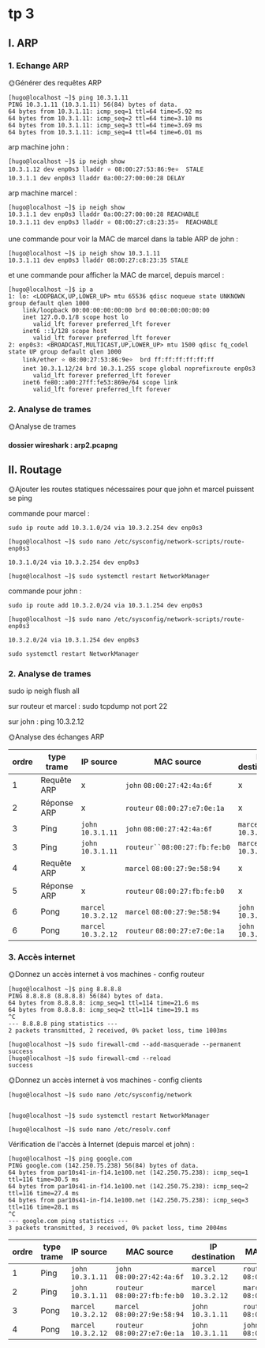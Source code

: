 # tp 3

## I. ARP

### 1. Echange ARP

🌞Générer des requêtes ARP

```
[hugo@localhost ~]$ ping 10.3.1.11
PING 10.3.1.11 (10.3.1.11) 56(84) bytes of data.
64 bytes from 10.3.1.11: icmp_seq=1 ttl=64 time=5.92 ms
64 bytes from 10.3.1.11: icmp_seq=2 ttl=64 time=3.10 ms
64 bytes from 10.3.1.11: icmp_seq=3 ttl=64 time=3.69 ms
64 bytes from 10.3.1.11: icmp_seq=4 ttl=64 time=6.01 ms
```

arp machine john : 

```
[hugo@localhost ~]$ ip neigh show
10.3.1.12 dev enp0s3 lladdr ⭐ 08:00:27:53:86:9e⭐  STALE
10.3.1.1 dev enp0s3 lladdr 0a:00:27:00:00:28 DELAY
```

arp machine marcel :

```
[hugo@localhost ~]$ ip neigh show
10.3.1.1 dev enp0s3 lladdr 0a:00:27:00:00:28 REACHABLE
10.3.1.11 dev enp0s3 lladdr ⭐ 08:00:27:c8:23:35⭐  REACHABLE
```

une commande pour voir la MAC de marcel dans la table ARP de john :

```
[hugo@localhost ~]$ ip neigh show 10.3.1.11
10.3.1.11 dev enp0s3 lladdr 08:00:27:c8:23:35 STALE
```

et une commande pour afficher la MAC de marcel, depuis marcel :

```
[hugo@localhost ~]$ ip a
1: lo: <LOOPBACK,UP,LOWER_UP> mtu 65536 qdisc noqueue state UNKNOWN group default qlen 1000
    link/loopback 00:00:00:00:00:00 brd 00:00:00:00:00:00
    inet 127.0.0.1/8 scope host lo
       valid_lft forever preferred_lft forever
    inet6 ::1/128 scope host
       valid_lft forever preferred_lft forever
2: enp0s3: <BROADCAST,MULTICAST,UP,LOWER_UP> mtu 1500 qdisc fq_codel state UP group default qlen 1000
    link/ether ⭐ 08:00:27:53:86:9e⭐  brd ff:ff:ff:ff:ff:ff
    inet 10.3.1.12/24 brd 10.3.1.255 scope global noprefixroute enp0s3
       valid_lft forever preferred_lft forever
    inet6 fe80::a00:27ff:fe53:869e/64 scope link
       valid_lft forever preferred_lft forever
```
### 2. Analyse de trames

🌞Analyse de trames

#### dossier wireshark : arp2.pcapng

## II. Routage

🌞Ajouter les routes statiques nécessaires pour que john et marcel puissent se ping

commande pour marcel :
    
```
sudo ip route add 10.3.1.0/24 via 10.3.2.254 dev enp0s3
```

```
[hugo@localhost ~]$ sudo nano /etc/sysconfig/network-scripts/route-enp0s3

10.3.1.0/24 via 10.3.2.254 dev enp0s3 

[hugo@localhost ~]$ sudo systemctl restart NetworkManager
```

commande pour john :

```
sudo ip route add 10.3.2.0/24 via 10.3.1.254 dev enp0s3
```

```
[hugo@localhost ~]$ sudo nano /etc/sysconfig/network-scripts/route-enp0s3

10.3.2.0/24 via 10.3.1.254 dev enp0s3

sudo systemctl restart NetworkManager

```

###  2. Analyse de trames


sudo ip neigh flush all

sur routeur et marcel : sudo tcpdump not port 22

sur john : ping 10.3.2.12

🌞Analyse des échanges ARP

| ordre | type trame  | IP source           | MAC source                   | IP destination      | MAC destination              |
| ----- | ----------- | ------------------- | ---------------------------- | ------------------- | ---------------------------- |
| 1     | Requête ARP | x                   | `john` `08:00:27:42:4a:6f`   | x                   | Broadcast `FF:FF:FF:FF:FF`   |
| 2     | Réponse ARP | x                   | `routeur` `08:00:27:e7:0e:1a`| x                   | `john` `08:00:27:42:4a:6f`   |
| 3     | Ping        | `john` `10.3.1.11`  | `john` `08:00:27:42:4a:6f`   | `marcel` `10.3.2.12`| `routeur` `08:00:27:e7:0e:1a`|
| 3     | Ping        | `john` `10.3.1.11`  | `routeur``08:00:27:fb:fe:b0` | `marcel` `10.3.2.12`| `marcel` `08:00:27:9e:58:94` |
| 4     | Requête ARP | x                   | `marcel` `08:00:27:9e:58:94` | x                   | Broadcast `FF:FF:FF:FF:FF`   |
| 5     | Réponse ARP | x                   | `routeur` `08:00:27:fb:fe:b0`| x                   | `marcel` `08:00:27:9e:58:94` |
| 6     | Pong        | `marcel` `10.3.2.12`| `marcel` `08:00:27:9e:58:94` | `john` `10.3.1.11`  | `routeur` `08:00:27:fb:fe:b0`|
| 6     | Pong        | `marcel` `10.3.2.12`| `routeur` `08:00:27:e7:0e:1a`| `john` `10.3.1.11`  | `john` `08:00:27:42:4a:6f`   |

### 3. Accès internet

🌞Donnez un accès internet à vos machines - config routeur

```
[hugo@localhost ~]$ ping 8.8.8.8
PING 8.8.8.8 (8.8.8.8) 56(84) bytes of data.
64 bytes from 8.8.8.8: icmp_seq=1 ttl=114 time=21.6 ms
64 bytes from 8.8.8.8: icmp_seq=2 ttl=114 time=19.1 ms
^C
--- 8.8.8.8 ping statistics ---
2 packets transmitted, 2 received, 0% packet loss, time 1003ms
```

```
[hugo@localhost ~]$ sudo firewall-cmd --add-masquerade --permanent
success
[hugo@localhost ~]$ sudo firewall-cmd --reload
success
```

🌞Donnez un accès internet à vos machines - config clients

```
[hugo@localhost ~]$ sudo nano /etc/sysconfig/network


[hugo@localhost ~]$ sudo systemctl restart NetworkManager

[hugo@localhost ~]$ sudo nano /etc/resolv.conf
```

Vérification de l'accès à Internet (depuis marcel et john) :

```
[hugo@localhost ~]$ ping google.com
PING google.com (142.250.75.238) 56(84) bytes of data.
64 bytes from par10s41-in-f14.1e100.net (142.250.75.238): icmp_seq=1 ttl=116 time=30.5 ms
64 bytes from par10s41-in-f14.1e100.net (142.250.75.238): icmp_seq=2 ttl=116 time=27.4 ms
64 bytes from par10s41-in-f14.1e100.net (142.250.75.238): icmp_seq=3 ttl=116 time=28.1 ms
^C
--- google.com ping statistics ---
3 packets transmitted, 3 received, 0% packet loss, time 2004ms
```

| ordre | type trame  | IP source           | MAC source                   | IP destination      | MAC destination              |
| ----- | ----------- | ------------------- | ---------------------------- | ------------------- | ---------------------------- |
| 1     | Ping        | `john` `10.3.1.11`  | `john` `08:00:27:42:4a:6f`   | `marcel` `10.3.2.12`| `routeur` `08:00:27:e7:0e:1a`|
| 2     | Ping        | `john` `10.3.1.11`  | `routeur` `08:00:27:fb:fe:b0`| `marcel` `10.3.2.12`| `marcel` `08:00:27:9e:58:94` |
| 3     | Pong        | `marcel` `10.3.2.12`| `marcel` `08:00:27:9e:58:94` | `john` `10.3.1.11`  | `routeur` `08:00:27:fb:fe:b0`|
| 4     | Pong        | `marcel` `10.3.2.12`| `routeur` `08:00:27:e7:0e:1a`| `john` `10.3.1.11`  | `john` `08:00:27:42:4a:6f`   |


